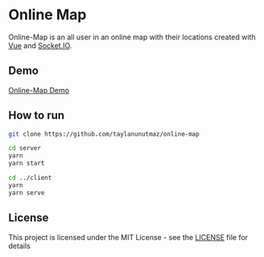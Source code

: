 # Online Map

Online-Map is an all user in an online map with their locations created with [Vue](https://vuejs.org/) and [Socket.IO](https://socket.io/).

## Demo

[Online-Map Demo](https://online-map.taylan.codes/)

## How to run

```bash
git clone https://github.com/taylanunutmaz/online-map

cd server
yarn
yarn start

cd ../client
yarn
yarn serve
```

## License

This project is licensed under the MIT License - see the [LICENSE](LICENSE) file for details
